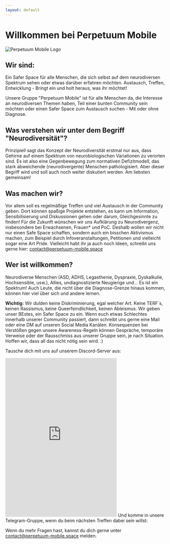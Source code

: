 ```yaml
---
layout: default
---
```


# Willkommen bei Perpetuum Mobile
![Perpetuum Mobile Logo](/images/PerpetuumMobileLogoCropped.png)

## Wir sind:

Ein Safer Space für alle Menschen, die sich selbst auf dem neurodiversen Spektrum sehen oder etwas darüber erfahren möchten.
Austausch, Treffen, Entwicklung - Bringt ein und holt heraus, was ihr möchtet!

Unsere Gruppe "Perpetuum Mobile" ist für alle Menschen da, die Interesse an neurodiversen Themen haben, Teil einer bunten Community sein möchten oder einen Safer Space zum Austausch suchen - Mit oder ohne Diagnose.

## Was verstehen wir unter dem Begriff "Neurodiversität"?

Prinzipiell sagt das Konzept der Neurodiversität erstmal nur aus, dass Gehirne auf einem Spektrum von neurobiologischen Variationen zu verorten sind. Es ist also eine Gegenbewegung zum normativen Defizitmodell, das stark abweichende (neurodivergente) Menschen pathologisiert. Aber dieser Begriff wird und soll auch noch weiter diskutiert werden. Am liebsten gemeinsam!

## Was machen wir?

Vor allem soll es regelmäßige Treffen und viel Austausch in der Community geben. Dort können spaßige Projekte entstehen, es kann um Information, Sensibilisierung und Diskussionen gehen oder darum, Gleichgesinnte zu finden!
Für die Zukunft wünschen wir uns
Aufklärung zu Neurodivergenz, insbesondere bei Erwachsenen, Frauen* und PoC. Deshalb wollen wir nicht nur einen Safe Space schaffen, sondern auch ein bisschen Aktivismus machen, zum Beispiel durch Infoveranstaltungen, Petitionen und vielleicht sogar eine Art Pride. 
Vielleicht habt ihr ja auch noch Ideen, schreibt uns gerne hier:
[contact@perpetuum-mobile.space](mailto:contact@perpetuum-mobile.space)

## Wer ist willkommen?

Neurodiverse Menschen (ASD, ADHS, Legasthenie, Dyspraxie, Dyskalkulie, Hochsensible, usw.), Allies, undiagnostizierte Neugierige und...
Es ist ein Spektrum! Auch Leute, die nicht über die Diagnose-Grenze hinaus kommen, können hier viel über sich und andere lernen.

**Wichtig:** Wir dulden keine Diskriminierung, egal welcher Art. Keine TERF´s, keinen Rassismus, keine Queerfeindlichkeit, keinen Ableismus. Wir geben unser BEstes, ein Safer Space zu ein. Wenn euch etwas Schlechtes innerhalb unserer Community passiert, dann schreibt uns gerne eine Mail oder eine DM auf unseren Social Media Kanälen. Konsequenzen bei Verstößen gegen unsere Awareness-Regeln können Gespräche, temporäre Verweise oder der Rausschmiss aus unserer Gruppe sein, je nach Situation.
Hoffen wir, dass all das nicht nötig sein wird. :)

Tausche dich mit uns auf unserem Discord-Server aus:
<br>
<iframe src="https://discord.com/widget?id=892837677072797766&theme=dark" width="350" height="500" allowtransparency="true" frameborder="0" sandbox="allow-popups allow-popups-to-escape-sandbox allow-same-origin allow-scripts"></iframe>
Und komme in unsere Telegram-Gruppe, wenn du beim nächsten Treffen dabei sein willst:
<br>
<https://t.me/+KlR0feIXbZAzZDdi>
<!--Für News und aktuelle Infos folge uns auf Instagram unter
<a href="https://www.instagram.com/mission_trans/">@mission_trans</a>.-->

Wenn du mehr Fragen hast, kannst du dich gerne unter
<a href="mailto:contact@perpetuum-mobile.space">contact@perpetuum-mobile.space</a>
melden.